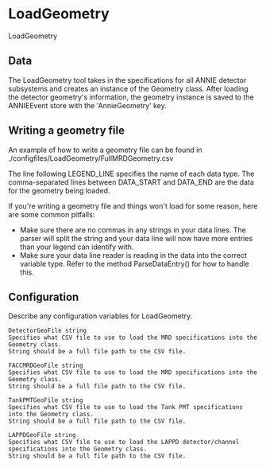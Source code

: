 # LoadGeometry

LoadGeometry

## Data

The LoadGeometry tool takes in the specifications for all ANNIE detector
subsystems and creates an instance of the Geometry class.  After loading
the detector geometry's information, the geometry instance is saved to
the ANNIEEvent store with the 'AnnieGeometry' key.

## Writing a geometry file ##

An example of how to write a geometry file can be found in ./configfiles/LoadGeometry/FullMRDGeometry.csv


The line following LEGEND_LINE specifies the name of each data type.  The comma-separated
lines between DATA_START and DATA_END are the data for the geometry being loaded.

If you're writing a geometry file and things won't load for some reason, here are
some common pitfalls:
  - Make sure there are no commas in any strings in your data lines.  The parser
    will split the string and your data line will now have more entries than your
    legend can identify with.
  - Make sure your data line reader is reading in the data into the correct 
    variable type.  Refer to the method ParseDataEntry() for how to handle this.


## Configuration

Describe any configuration variables for LoadGeometry.

```
DetectorGeoFile string
Specifies what CSV file to use to load the MRD specifications into the Geometry class.
String should be a full file path to the CSV file.

FACCMRDGeoFile string
Specifies what CSV file to use to load the MRD specifications into the Geometry class.
String should be a full file path to the CSV file.

TankPMTGeoFile string
Specifies what CSV file to use to load the Tank PMT specifications into the Geometry class.
String should be a full file path to the CSV file.

LAPPDGeoFile string
Specifies what CSV file to use to load the LAPPD detector/channel 
specifications into the Geometry class.
String should be a full file path to the CSV file.
```
